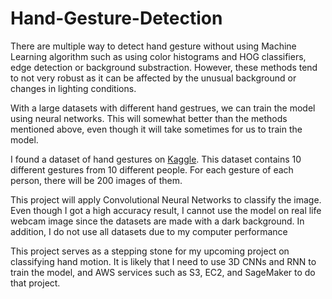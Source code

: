 # Hand-Gesture-Detection
There are multiple way to detect hand gesture without using Machine Learning algorithm such as using color histograms and HOG classifiers, edge detection or background substraction. However, these methods tend to not very robust as it can be affected by the unusual background or changes in lighting conditions.

With a large datasets with different hand gestrues, we can train the model using neural networks. This will somewhat better than the methods mentioned above, even though it will take sometimes for us to train the model.

I found a dataset of hand gestures on [Kaggle](https://www.kaggle.com/gti-upm/leapgestrecog). This dataset contains 10 different gestures from 10 different people. For each gesture of each person, there will be 200 images of them.

This project will apply Convolutional Neural Networks to classify the image. Even though I got a high accuracy result, I cannot use the model on real life webcam image since the datasets are made with a dark background. In addition, I do not use all datasets due to my computer performance

This project serves as a stepping stone for my upcoming project on classifying hand motion. It is likely that I need to use 3D CNNs and RNN to train the model, and AWS services such as S3, EC2, and SageMaker to do that project.
